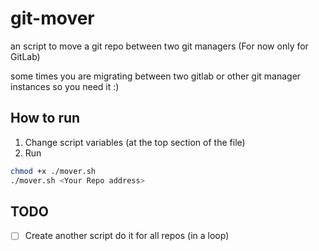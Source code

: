 # git-mover
an script to move a git repo between two git managers (For now only for GitLab)

some times you are migrating between two gitlab or other git manager instances so you need it :)

## How to run
1. Change script variables (at the top section of the file)
2. Run
```bash
chmod +x ./mover.sh
./mover.sh <Your Repo address>
```

## TODO
- [ ] Create another script do it for all repos (in a loop)
